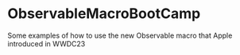 # ObservableMacroBootCamp
 Some examples of how to use the new Observable macro that Apple introduced in WWDC23
